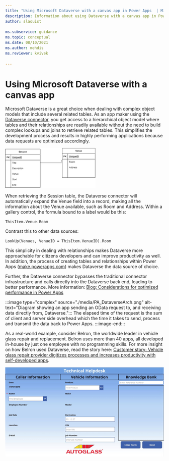 ```yaml
---
title: "Using Microsoft Dataverse with a canvas app in Power Apps  | Microsoft Docs"
description: Information about using Dataverse with a canvas app in Power Apps
author: slaouist

ms.subservice: guidance
ms.topic: conceptual
ms.date: 08/10/2021
ms.author: mehdis
ms.reviewer: kvivek 
  
---
```

# Using Microsoft Dataverse with a canvas app 

Microsoft Dataverse is a great choice when dealing with complex object models that include several related tables. As an app maker using the [Dataverse connector](/connectors/commondataserviceforapps/), you get access to a hierarchical object model where tables and their relationships are readily available without the need to build complex lookups and joins to retrieve related tables. This simplifies the development process and results in highly performing applications because data requests are optimized accordingly.

![Diagram showing a Session table and associated Venue field with room and address information.](./media/ConferenceAppObjectModel.png)

When retrieving the Session table, the Dataverse connector will automatically expand the Venue field into a record, making all the information about the Venue available, such as Room and Address. Within a gallery control, the formula bound to a label would be this:

```powerappsfl
ThisItem.Venue.Room
```

Contrast this to other data sources:

```powerappsfl
LookUp(Venues, VenueID = ThisItem.VenueID).Room
```

This simplicity in dealing with relationships makes Dataverse more approachable for citizens developers and can improve productivity as well. In addition, the process of creating tables and relationships within Power Apps ([make.powerapps.com](https://make.powerapps.com)) makes Dataverse the data source of choice. 

Further, the Dataverse connector bypasses the traditional connector infrastructure and calls directly into the Dataverse back end, leading to better performance. More information: [Blog: Considerations for optimized performance in Power Apps](https://powerapps.microsoft.com/blog/considerations-for-optimized-performance-in-power-apps/)

:::image type="complex" source="./media/PA_DataverseArch.png" alt-text="Diagram showing an app sending an OData request to, and receiving data directly from, Dataverse.":::
   The elapsed time of the request is the sum of client and server side overhead which the time it takes to send, process and transmit the data back to Power Apps.
:::image-end:::


As a real-world example, consider Belron, the worldwide leader in vehicle glass repair and replacement. Belron uses more than 40 apps, all developed in-house by just one employee with no programming skills. For more insight on how Belron used Dataverse, read the story here: [Customer story: Vehicle glass repair provider digitizes processes and increases productivity with self-developed apps](https://customers.microsoft.com/story/belron-autoglass-consumer-goods-powerapps). 

![Screenshot showing a form for capturing information in an Autoglass helpdesk app.](./media/autoglass.jpg)